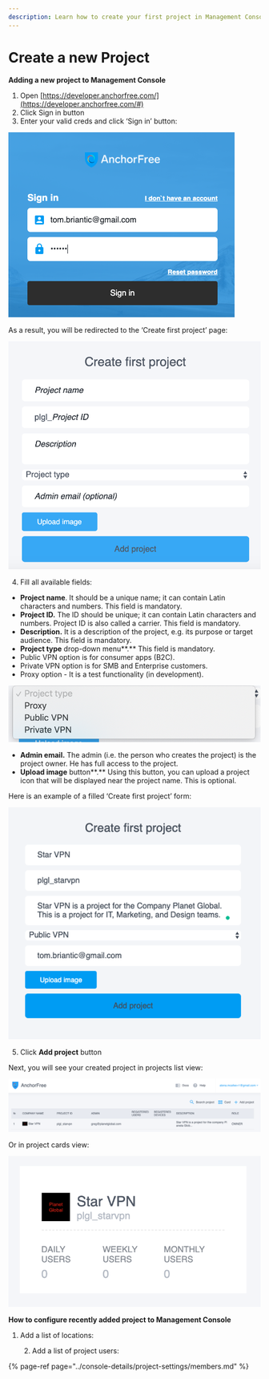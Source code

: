 ```yaml
---
description: Learn how to create your first project in Management Console
---
```


# Create a new Project

**Adding a new project to Management Console**

1. Open [https://developer.anchorfree.com/](https://developer.anchorfree.com/#)
2. Click Sign in button
3. Enter your valid creds and click ‘Sign in’ button:

![](../.gitbook/assets/filled_sign_in_form.png)

As a result, you will be redirected to the ‘Create first project’ page:

![](../.gitbook/assets/empty_create_first_project_form.png)

4. Fill all available fields:

* **Project name**. It should be a unique name; it can contain Latin characters and numbers. This field is mandatory.
* **Project ID.** The ID should be unique; it can contain Latin characters and numbers. Project ID is also called a carrier. This field is mandatory.
* **Description.** It is a description of the project, e.g. its purpose or target audience. This field is mandatory.
* **Project type** drop-down menu**.** This field is mandatory.
* Public VPN option is for consumer apps \(B2C\).
* Private VPN option is for SMB and Enterprise customers.
* Proxy option - It is a test functionality \(in development\).

![](../.gitbook/assets/project_type_dropdown.png)

* **Admin email.** The admin \(i.e. the person who creates the project\) is the project owner. He has full access to the project.
* **Upload image** button**.** Using this button, you can upload a project icon that will be displayed near the project name. This is optional.

Here is an example of a filled ‘Create first project’ form:

![](../.gitbook/assets/filled_first_project_form.png)

5. Click **Add project** button

Next, you will see your created project in projects list view:

![](../.gitbook/assets/project_list_view.png)

Or in project cards view:

![](../.gitbook/assets/project_card_view.png)

**How to configure recently added project to Management Console** 

1. Add a list of locations:

    2. Add a list of project users:

{% page-ref page="../console-details/project-settings/members.md" %}





